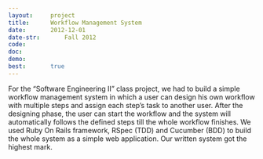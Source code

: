 ```yaml
---
layout:     project
title:      Workflow Management System
date:       2012-12-01
date-str:       Fall 2012
code:  
doc:
demo:
best:       true
---
```


For the “Software Engineering II” class project,
we had to build a simple workflow management system in which a user can
design his own workflow with multiple steps and assign each step’s task to another user.
After the designing phase, the user can start the workflow and the system will
automatically follows the defined steps till the whole workflow finishes.
We used Ruby On Rails framework, RSpec (TDD) and Cucumber (BDD)
to build the whole system as a simple web application.
Our written system got the highest mark.
